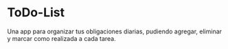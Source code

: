 # ToDo-List
Una app para organizar tus obligaciones diarias, pudiendo agregar, eliminar y marcar como realizada a cada tarea.
